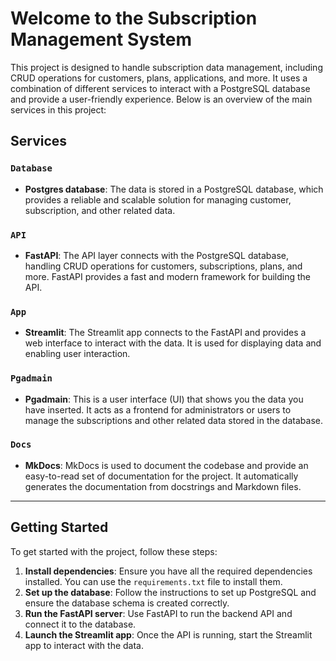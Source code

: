# Welcome to the Subscription Management System

This project is designed to handle subscription data management, including CRUD operations for customers, plans, applications, and more. It uses a combination of different services to interact with a PostgreSQL database and provide a user-friendly experience. Below is an overview of the main services in this project:

## Services

### `Database`
- **Postgres database**: The data is stored in a PostgreSQL database, which provides a reliable and scalable solution for managing customer, subscription, and other related data.

### `API`
- **FastAPI**: The API layer connects with the PostgreSQL database, handling CRUD operations for customers, subscriptions, plans, and more. FastAPI provides a fast and modern framework for building the API.

### `App`
- **Streamlit**: The Streamlit app connects to the FastAPI and provides a web interface to interact with the data. It is used for displaying data and enabling user interaction.

### `Pgadmain`
- **Pgadmain**: This is a user interface (UI) that shows you the data you have inserted. It acts as a frontend for administrators or users to manage the subscriptions and other related data stored in the database.

### `Docs`
- **MkDocs**: MkDocs is used to document the codebase and provide an easy-to-read set of documentation for the project. It automatically generates the documentation from docstrings and Markdown files.

---

## Getting Started

To get started with the project, follow these steps:

1. **Install dependencies**: Ensure you have all the required dependencies installed. You can use the `requirements.txt` file to install them.
2. **Set up the database**: Follow the instructions to set up PostgreSQL and ensure the database schema is created correctly.
3. **Run the FastAPI server**: Use FastAPI to run the backend API and connect it to the database.
4. **Launch the Streamlit app**: Once the API is running, start the Streamlit app to interact with the data.
